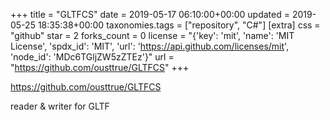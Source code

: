 +++
title = "GLTFCS"
date = 2019-05-17 06:10:00+00:00
updated = 2019-05-25 18:35:38+00:00
taxonomies.tags = ["repository", "C#"]
[extra]
css = "github"
star = 2
forks_count = 0
license = "{'key': 'mit', 'name': 'MIT License', 'spdx_id': 'MIT', 'url': 'https://api.github.com/licenses/mit', 'node_id': 'MDc6TGljZW5zZTEz'}"
url = "https://github.com/ousttrue/GLTFCS"
+++

<https://github.com/ousttrue/GLTFCS>

reader & writer for GLTF
